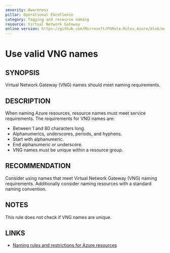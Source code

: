 ```yaml
---
severity: Awareness
pillar: Operational Excellence
category: Tagging and resource naming
resource: Virtual Network Gateway
online version: https://github.com/Microsoft/PSRule.Rules.Azure/blob/main/docs/rules/en/Azure.VNG.Name.md
---
```


# Use valid VNG names

## SYNOPSIS

Virtual Network Gateway (VNG) names should meet naming requirements.

## DESCRIPTION

When naming Azure resources, resource names must meet service requirements.
The requirements for VNG names are:

- Between 1 and 80 characters long.
- Alphanumerics, underscores, periods, and hyphens.
- Start with alphanumeric.
- End alphanumeric or underscore.
- VNG names must be unique within a resource group.

## RECOMMENDATION

Consider using names that meet Virtual Network Gateway (VNG) naming requirements.
Additionally consider naming resources with a standard naming convention.

## NOTES

This rule does not check if VNG names are unique.

## LINKS

- [Naming rules and restrictions for Azure resources](https://docs.microsoft.com/en-us/azure/azure-resource-manager/management/resource-name-rules)
